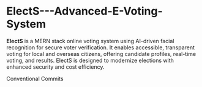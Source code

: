 # ElectS---Advanced-E-Voting-System
**ElectS** is a MERN stack online voting system using AI-driven facial recognition for secure voter verification. It enables accessible, transparent voting for local and overseas citizens, offering candidate profiles, real-time voting, and results. ElectS is designed to modernize elections with enhanced security and cost efficiency.

Conventional Commits